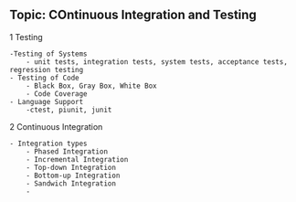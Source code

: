 ## Topic: COntinuous Integration and Testing

1 Testing

    -Testing of Systems
        - unit tests, integration tests, system tests, acceptance tests, regression testing
    - Testing of Code
        - Black Box, Gray Box, White Box
        - Code Coverage
    - Language Support
        -ctest, piunit, junit

2 Continuous Integration

    - Integration types
        - Phased Integration
        - Incremental Integration
        - Top-down Integration
        - Bottom-up Integration
        - Sandwich Integration
        - 
